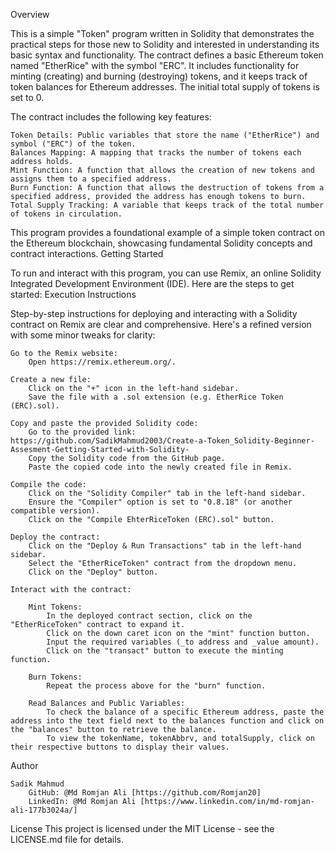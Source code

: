 Overview

This is a simple "Token" program written in Solidity that demonstrates the practical steps for those new to Solidity and interested in understanding its basic syntax and functionality. The contract defines a basic Ethereum token named "EtherRice" with the symbol "ERC". It includes functionality for minting (creating) and burning (destroying) tokens, and it keeps track of token balances for Ethereum addresses. The initial total supply of tokens is set to 0.

The contract includes the following key features:

    Token Details: Public variables that store the name ("EtherRice") and symbol ("ERC") of the token.
    Balances Mapping: A mapping that tracks the number of tokens each address holds.
    Mint Function: A function that allows the creation of new tokens and assigns them to a specified address.
    Burn Function: A function that allows the destruction of tokens from a specified address, provided the address has enough tokens to burn.
    Total Supply Tracking: A variable that keeps track of the total number of tokens in circulation.

This program provides a foundational example of a simple token contract on the Ethereum blockchain, showcasing fundamental Solidity concepts and contract interactions.
Getting Started

To run and interact with this program, you can use Remix, an online Solidity Integrated Development Environment (IDE). Here are the steps to get started:
Execution Instructions

Step-by-step instructions for deploying and interacting with a Solidity contract on Remix are clear and comprehensive. Here's a refined version with some minor tweaks for clarity:

    Go to the Remix website:
        Open https://remix.ethereum.org/.

    Create a new file:
        Click on the "+" icon in the left-hand sidebar.
        Save the file with a .sol extension (e.g. EtherRice Token (ERC).sol).

    Copy and paste the provided Solidity code:
        Go to the provided link: https://github.com/SadikMahmud2003/Create-a-Token_Solidity-Beginner-Assesment-Getting-Started-with-Solidity-
        Copy the Solidity code from the GitHub page.
        Paste the copied code into the newly created file in Remix.

    Compile the code:
        Click on the "Solidity Compiler" tab in the left-hand sidebar.
        Ensure the "Compiler" option is set to "0.8.18" (or another compatible version).
        Click on the "Compile EhterRiceToken (ERC).sol" button.

    Deploy the contract:
        Click on the "Deploy & Run Transactions" tab in the left-hand sidebar.
        Select the "EtherRiceToken" contract from the dropdown menu.
        Click on the "Deploy" button.

    Interact with the contract:

        Mint Tokens:
            In the deployed contract section, click on the "EtherRiceToken" contract to expand it.
            Click on the down caret icon on the "mint" function button.
            Input the required variables (_to address and _value amount).
            Click on the "transact" button to execute the minting function.

        Burn Tokens:
            Repeat the process above for the "burn" function.

        Read Balances and Public Variables:
            To check the balance of a specific Ethereum address, paste the address into the text field next to the balances function and click on the "balances" button to retrieve the balance.
            To view the tokenName, tokenAbbrv, and totalSupply, click on their respective buttons to display their values.

Author

    Sadik Mahmud
        GitHub: @Md Romjan Ali [https://github.com/Romjan20]
        LinkedIn: @Md Romjan Ali [https://www.linkedin.com/in/md-romjan-ali-177b3024a/]

License
This project is licensed under the MIT License - see the LICENSE.md file for details.
